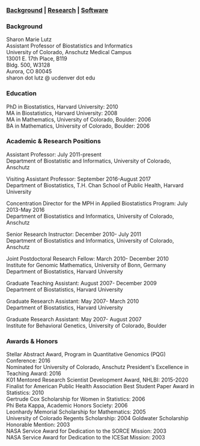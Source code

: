 ### [Background](https://SharonLutz.github.io)  | [Research](https://SharonLutz.github.io/research) | [Software](https://SharonLutz.github.io/software)

### Background
Sharon Marie Lutz  
Assistant Professor of Biostatistics and Informatics  
University of Colorado, Anschutz Medical Campus  
13001 E. 17th Place, B119  
Bldg. 500, W3128  
Aurora, CO 80045 <br>
sharon dot lutz @ ucdenver dot edu

### Education
PhD in Biostatistics, Harvard University: 2010<br>
MA in Biostatistics, Harvard University: 2008<br>
MA in Mathematics, University of Colorado, Boulder: 2006<br>
BA in Mathematics, University of Colorado, Boulder: 2006

### Academic & Research Positions
Assistant Professor: July 2011-present<br>
Department of Biostatistic and Informatics, University of Colorado, Anschutz

Visiting Assistant Professor: September 2016-August 2017<br>
Department of Biostatistics, T.H. Chan School of Public Health, Harvard University

Concentration Director for the MPH in Applied Biostatistics Program: July 2013-May 2016<br>
Department of Biostatistics and Informatics, University of Colorado, Anschutz

Senior Research Instructor: December 2010- July 2011<br>
Department of Biostatistics and Informatics, University of Colorado, Anschutz

Joint Postdoctoral Research Fellow: March 2010- December 2010<br>
Institute for Genomic Mathematics, University of Bonn, Germany<br>
Department of Biostatistics, Harvard University

Graduate Teaching Assistant: August 2007- December 2009<br>
Department of Biostatistics, Harvard University

Graduate Research Assistant: May 2007- March 2010<br>
Department of Biostatistics, Harvard University

Graduate Research Assistant: May 2007- August 2007<br>
Institute for Behavioral Genetics, University of Colorado, Boulder

### Awards & Honors
Stellar Abstract Award, Program in Quantitative Genomics (PQG) Conference: 2016<br>
Nominated for University of Colorado, Anschutz President's Excellence in Teaching Award: 2016<br>
K01 Mentored Research Scientist Development Award, NHLBI: 2015-2020<br>
Finalist for American Public Health Association Best Student Paper Award in Statistics: 2010<br>
Gertrude Cox Scholarship for Women in Statistics: 2006<br>
Phi Beta Kappa, Academic Honors Society: 2006<br>
Leonhardy Memorial Scholarship for Mathematics: 2005<br> 
University of Colorado Regents Scholarship: 2004 
Goldwater Scholarship Honorable Mention: 2003<br>
NASA Service Award for Dedication to the SORCE Mission: 2003<br>
NASA Service Award for Dedication to the ICESat Mission: 2003
